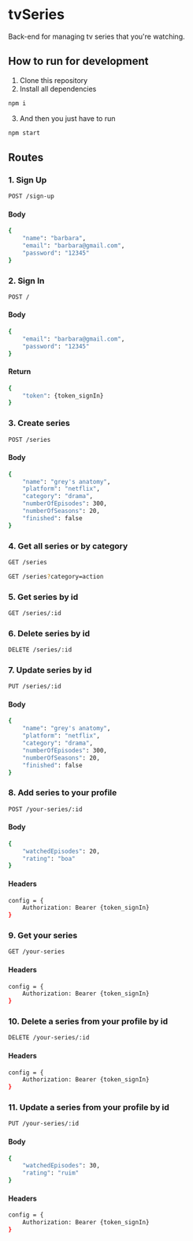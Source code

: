 # tvSeries

Back-end for managing tv series that you're watching.

## How to run for development

1. Clone this repository
2. Install all dependencies

```bash
npm i
```

3. And then you just have to run

```bash
npm start
```

## Routes

### 1. Sign Up

```bash
POST /sign-up
```

#### Body
```bash
{
    "name": "barbara",
    "email": "barbara@gmail.com",
    "password": "12345"
}
```

### 2. Sign In

```bash
POST /
```

#### Body
```bash
{
    "email": "barbara@gmail.com",
    "password": "12345"
}
```

#### Return
```bash
{
    "token": {token_signIn}
}
```

### 3. Create series

```bash
POST /series
```

#### Body
```bash
{
    "name": "grey's anatomy",
    "platform": "netflix",
    "category": "drama",
    "numberOfEpisodes": 300,
    "numberOfSeasons": 20,
    "finished": false
}
```

### 4. Get all series or by category

```bash
GET /series

GET /series?category=action
```

### 5. Get series by id

```bash
GET /series/:id
```

### 6. Delete series by id

```bash
DELETE /series/:id
```

### 7. Update series by id

```bash
PUT /series/:id
```

#### Body
```bash
{
    "name": "grey's anatomy",
    "platform": "netflix",
    "category": "drama",
    "numberOfEpisodes": 300,
    "numberOfSeasons": 20,
    "finished": false
}
```

### 8. Add series to your profile

```bash
POST /your-series/:id
```

#### Body
```bash
{
    "watchedEpisodes": 20,
    "rating": "boa"
}
```

#### Headers
```bash
config = {
    Authorization: Bearer {token_signIn}
}
```

### 9. Get your series

```bash
GET /your-series
```

#### Headers
```bash
config = {
    Authorization: Bearer {token_signIn}
}
```

### 10. Delete a series from your profile by id

```bash
DELETE /your-series/:id
```

#### Headers
```bash
config = {
    Authorization: Bearer {token_signIn}
}
```

### 11. Update a series from your profile by id

```bash
PUT /your-series/:id
```

#### Body
```bash
{
    "watchedEpisodes": 30,
    "rating": "ruim"
}
```

#### Headers
```bash
config = {
    Authorization: Bearer {token_signIn}
}
```